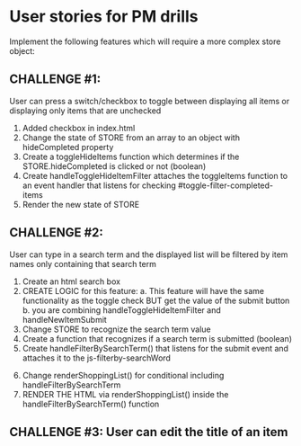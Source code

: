 # User stories for PM drills 
Implement the following features which will require a more complex store object:

 ## CHALLENGE #1: 
 User can press a switch/checkbox to toggle between displaying all items or displaying only items that are unchecked
  1. Added checkbox in index.html
  2. Change the state of STORE from an array to an object with hideCompleted property
  3. Create a toggleHideItems function which determines if the STORE.hideCompleted is clicked or not (boolean)
  4. Create handleToggleHideItemFilter attaches the toggleItems function to an event handler that listens for checking #toggle-filter-completed-items
  5. Render the new state of STORE


 ## CHALLENGE #2: 
 User can type in a search term and the displayed list will be filtered by item names only containing that search term
  1. Create an html search box
  2. CREATE LOGIC for this feature:
    a. This feature will have the same functionality as the toggle check BUT get the value of the submit button
    b. you are combining handleToggleHideItemFilter and handleNewItemSubmit
  3. Change STORE to recognize the search term value
  4. Create a function that recognizes if a search term is submitted (boolean)
  5. Create handleFilterBySearchTerm() that listens for the submit event and attaches it to the js-filterby-searchWord <form>
  6. Change renderShoppingList() for conditional including handleFilterBySearchTerm
  7. RENDER THE HTML via renderShoppingList() inside the handleFilterBySearchTerm() function


## CHALLENGE #3: User can edit the title of an item
